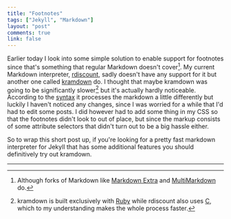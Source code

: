 ```yaml
---
title: "Footnotes"
tags: ["Jekyll", "Markdown"]
layout: "post"
comments: true
link: false
---
```


Earlier today I look into some simple solution to enable support for footnotes since that's something that regular Markdown doesn't cover[^20121109-1]. My current Markdown interpreter, [rdiscount](https://github.com/rtomayko/rdiscount), sadly doesn't have any support for it but another one called [kramdown](http://kramdown.rubyforge.org/) do. I thought that maybe kramdown was going to be significantly slower[^20121109-2] but it's actually hardly noticeable. According to the [syntax](http://kramdown.rubyforge.org/syntax.html) it processes the markdown a little differently but luckily I haven't noticed any changes, since I was worried for a while that I'd had to edit some posts. I did however had to add some thing in my CSS so that the footnotes didn't look to out of place, but since the markup consists of some attribute selectors that didn't turn out to be a big hassle either.

So to wrap this short post up, if you're looking for a pretty fast markdown interpreter for Jekyll that has some additional features you should definitively try out kramdown.

* * *

[^20121109-1]: Although forks of Markdown like [Markdown Extra](http://michelf.ca/projects/php-markdown/extra/) and [MultiMarkdown](http://fletcherpenney.net/multimarkdown/) do.
[^20121109-2]: kramdown is built exclusively with [Ruby](http://en.wikipedia.org/wiki/Ruby_(programming_language)) while rdiscount also uses [C](http://en.wikipedia.org/wiki/C_(programming_language)), which to my understanding makes the whole process faster.
